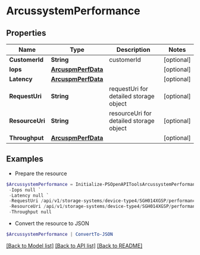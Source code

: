 # ArcussystemPerformance
## Properties

Name | Type | Description | Notes
------------ | ------------- | ------------- | -------------
**CustomerId** | **String** | customerId | [optional] 
**Iops** | [**ArcuspmPerfData**](ArcuspmPerfData.md) |  | [optional] 
**Latency** | [**ArcuspmPerfData**](ArcuspmPerfData.md) |  | [optional] 
**RequestUri** | **String** | requestUri for detailed storage object | [optional] 
**ResourceUri** | **String** | resourceUri for detailed storage object | [optional] 
**Throughput** | [**ArcuspmPerfData**](ArcuspmPerfData.md) |  | [optional] 

## Examples

- Prepare the resource
```powershell
$ArcussystemPerformance = Initialize-PSOpenAPIToolsArcussystemPerformance  -CustomerId string `
 -Iops null `
 -Latency null `
 -RequestUri /api/v1/storage-systems/device-type4/SGH014XGSP/performance-statistics `
 -ResourceUri /api/v1/storage-systems/device-type4/SGH014XGSP/performance-statistics `
 -Throughput null
```

- Convert the resource to JSON
```powershell
$ArcussystemPerformance | ConvertTo-JSON
```

[[Back to Model list]](../README.md#documentation-for-models) [[Back to API list]](../README.md#documentation-for-api-endpoints) [[Back to README]](../README.md)

